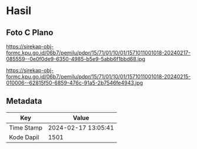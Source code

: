 # Hasil

## Foto C Plano

https://sirekap-obj-formc.kpu.go.id/06b7/pemilu/pdpr/15/71/01/10/01/1571011001018-20240217-085559--0e0f0de9-6350-4985-b5e9-5abb6f1bbd68.jpg

https://sirekap-obj-formc.kpu.go.id/06b7/pemilu/pdpr/15/71/01/10/01/1571011001018-20240215-010006--62815f50-6859-476c-91a5-2b7546fe4943.jpg


## Metadata

| Key        | Value               |
| ---------- | ------------------- |
| Time Stamp | 2024-02-17 13:05:41 |
| Kode Dapil | 1501                |



